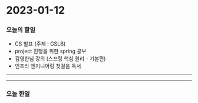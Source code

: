 2023-01-12
==========

### 오늘의 할일
* CS 발표 (주제 : GSLB)
* project 진행을 위한 spring 공부
* 김영한님 강의 (스프링 핵심 원리 - 기본편)
* 인프라 엔지니어링 첫걸음 독서
<hr/>
<hr/>

### 오늘 한일